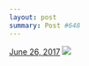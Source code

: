 ```yaml
---
layout: post
summary: Post #648
---
```


<p>
  <time><a href="/648">June 26, 2017</a></time>
  <a href="/648"><img src="{{ site.assets_url }}/648-640.jpg" srcset="{{ site.assets_url }}/648-320.jpg 320w, {{ site.assets_url }}/648-640.jpg 640w, {{ site.assets_url }}/648-960.jpg 960w, {{ site.assets_url }}/648-1280.jpg 1280w" sizes="(min-width: 700px) 50vw, calc(100vw - 2rem)" /></a>
</p>
